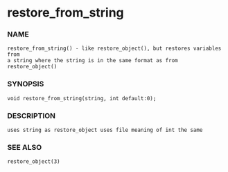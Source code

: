 # restore_from_string

### NAME

    restore_from_string() - like restore_object(), but restores variables from
    a string where the string is in the same format as from restore_object()

### SYNOPSIS

    void restore_from_string(string, int default:0);

### DESCRIPTION

    uses string as restore_object uses file meaning of int the same

### SEE ALSO

    restore_object(3)
